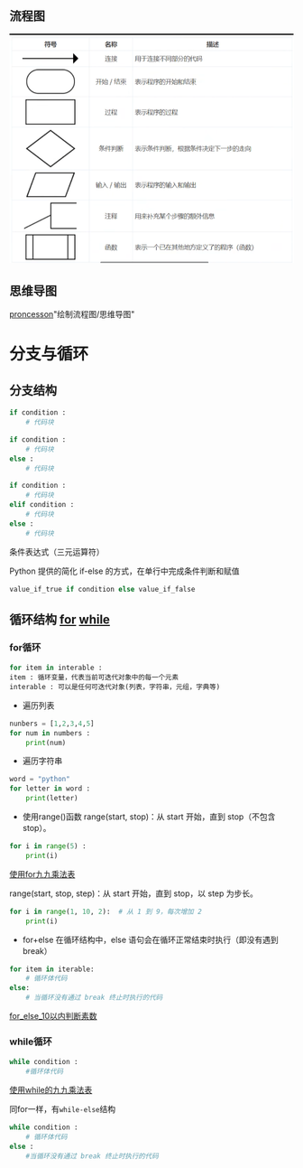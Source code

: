 ## 流程图
![alt text](<屏幕截图 2025-02-24 131305.png>)

## 思维导图
[proncesson](https://www.processon.com/)"绘制流程图/思维导图"

# 分支与循环

## 分支结构
```python
if condition :
    # 代码块
```
```python
if condition :
    # 代码块
else :
    # 代码块
```
```python
if condition :
    # 代码块
elif condition :
    # 代码块
else :
    # 代码块
```
条件表达式（三元运算符）

Python 提供的简化 if-else 的方式，在单行中完成条件判断和赋值
```python
value_if_true if condition else value_if_false
```

## 循环结构 [for](#for循环) [while](#while循环)

### for循环
```py
for item in interable :
item : 循环变量，代表当前可迭代对象中的每一个元素
interable : 可以是任何可迭代对象(列表，字符串，元组，字典等)
```

* 遍历列表
```python
nunbers = [1,2,3,4,5]
for num in numbers :
    print(num)
```

* 遍历字符串
```python
word = "python"
for letter in word :
    print(letter)
```

* 使用range()函数
range(start, stop)：从 start 开始，直到 stop（不包含 stop）。
```python
for i in range(5) :
    print(i)
```
[使用for九九乘法表](multiplication_99_for.py)

range(start, stop, step)：从 start 开始，直到 stop，以 step 为步长。
```python
for i in range(1, 10, 2):  # 从 1 到 9，每次增加 2
    print(i)
```

* for+else
在循环结构中，else 语句会在循环正常结束时执行（即没有遇到 break）
```python
for item in iterable:
    # 循环体代码
else:
    # 当循环没有通过 break 终止时执行的代码
```
[for_else_10以内判断素数](if_Primenumber.py)

### while循环
```python
while condition :
    #循环体代码
```
[使用while的九九乘法表](multiplication_99_while.py)

同for一样，有`while-else`结构
```py
while condition :
    # 循环体代码
else :
    #当循环没有通过 break 终止时执行的代码
```

